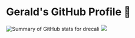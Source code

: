 # Gerald's GitHub Profile 👋

<section>
      <img src="https://github-readme-stats.vercel.app/api?username=GMSoudersJr&count_private=true&theme=dark&show_icons=true" alt="Summary of GitHub stats for drecali" />  
      <img src="https://api.githubtrends.io/user/svg/GMSoudersJr/langs?time_range=one_year&theme=dark&include_private=true&compact=true"/>  
</section>
<!--
**GMSoudersJr/GMSoudersJr** is a ✨ _special_ ✨ repository because its `README.md` (this file) appears on your GitHub profile.

Here are some ideas to get you started:

- 🔭 I’m currently working on ...
- 🌱 I’m currently learning ...
- 👯 I’m looking to collaborate on ...
- 🤔 I’m looking for help with ...
- 💬 Ask me about ...
- 📫 How to reach me: ...
- 😄 Pronouns: ...
- ⚡ Fun fact: ...
-->

